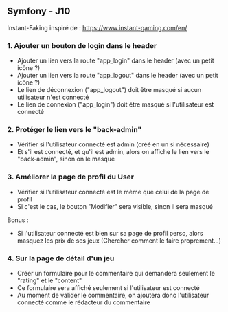 
## Symfony - J10


Instant-Faking inspiré de : https://www.instant-gaming.com/en/

  
### 1. Ajouter un bouton de login dans le header


- Ajouter un lien vers la route "app_login" dans le header (avec un petit icône ?)
- Ajouter un lien vers la route "app_logout" dans le header (avec un petit icône ?)
- Le lien de déconnexion ("app_logout") doit être masqué si aucun utilisateur n'est connecté
- Le lien de connexion ("app_login") doit être masqué si l'utilisateur est connecté


### 2. Protéger le lien vers le "back-admin"


- Vérifier si l'utilisateur connecté est admin (créé en un si nécessaire)
- Et s'il est connecté, et qu'il est admin, alors on affiche le lien vers le "back-admin", sinon on le masque


### 3. Améliorer la page de profil du User


- Vérifier si l'utilisateur connecté est le même que celui de la page de profil
- Si c'est le cas, le bouton "Modifier" sera visible, sinon il sera masqué

Bonus :
- Si l'utilisateur connecté est bien sur sa page de profil perso, alors masquez les prix de ses jeux
  (Chercher comment le faire proprement...)


### 4. Sur la page de détail d'un jeu


- Créer un formulaire pour le commentaire qui demandera seulement le "rating" et le "content"
- Ce formulaire sera affiché seulement si l'utilisateur est connecté
- Au moment de valider le commentaire, on ajoutera donc l'utilisateur connecté comme le rédacteur du commentaire
